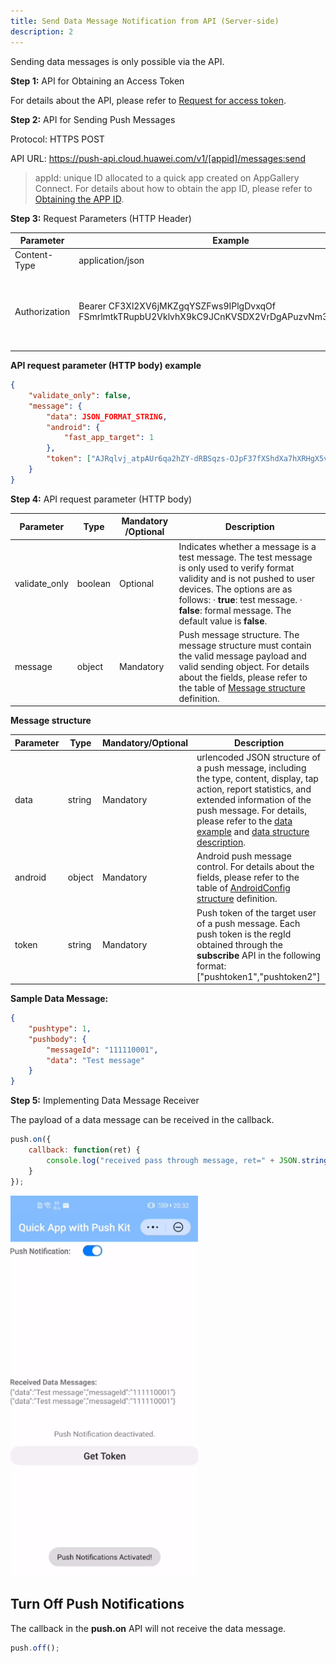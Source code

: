 ```yaml
---
title: Send Data Message Notification from API (Server-side)
description: 2
---
```


Sending data messages is only possible via the API.

**Step 1:** API for Obtaining an Access Token

For details about the API, please refer to [Request for access token](https://developer.huawei.com/consumer/en/doc/development/HMS-2-References/hmssdk_huaweipush_api_reference_agent_s1).

**Step 2:** API for Sending Push Messages

Protocol: HTTPS POST

API URL: https://push-api.cloud.huawei.com/v1/[appid]/messages:send

> appId: unique ID allocated to a quick app created on AppGallery Connect. For details about how to obtain the app ID, please refer to [Obtaining the APP ID](https://developer.huawei.com/consumer/en/doc/development/quickApp-Guides/quickapp-create-quickapp#obtainAppID).

**Step 3:** Request Parameters (HTTP Header)

| **Parameter** | **Example**                                                  | **Description**                                              |
| ------------- | ------------------------------------------------------------ | ------------------------------------------------------------ |
| Content-Type  | application/json                                             | application/json                                             |
| Authorization | Bearer  CF3Xl2XV6jMKZgqYSZFws9IPlgDvxqOf<br />FSmrlmtkTRupbU2VklvhX9kC9JCnKVSDX2VrDgAPuzvNm3WccUIaDg== | The format is as follows:  Bearer+space+Access token.  If an access token contains backslashes (\),  remove all of them. |

**API request parameter (HTTP body) example**

```json
{
    "validate_only": false,
    "message": {
        "data": JSON_FORMAT_STRING,
        "android": {
            "fast_app_target": 1
        },
        "token": ["AJRqlvj_atpAUr6qa2hZY-dRBSqzs-OJpF37fXShdXa7hXRHgX5v0M_-aF3KSXqLqhUreGMXmiiyzGVWYVToAa4ohlAUy_RsC75wxv7lnG2-rxf6RV_ivNbLjOCbYQ-tdw"]
    }
}
```

**Step 4:** API request parameter (HTTP body)

| **Parameter** | **Type** | **Mandatory /Optional** | **Description**                                              |
| ------------- | -------- | ----------------------- | ------------------------------------------------------------ |
| validate_only | boolean  | Optional                | Indicates whether a  message is a test message. The test message is only used to verify format  validity and is not pushed to user devices. The options are as follows:  ·      **true**: test message.  ·      **false**: formal message.     The default value  is **false**. |
| message       | object   | Mandatory               | Push message  structure. The message structure must contain the valid message payload and  valid sending object. For details about the fields, please refer to the table  of [Message structure](https://developer.huawei.com/consumer/en/doc/development/quickApp-Guides/quickapp-access-push-kit#message) definition. |

**Message structure**

| **Parameter** | **Type** | **Mandatory/Optional** | **Description**                                              |
| ------------- | -------- | ---------------------- | ------------------------------------------------------------ |
| data          | string   | Mandatory              | urlencoded JSON  structure of a push message, including the type, content, display, tap  action, report statistics, and extended information of the push message. For  details, please refer to the [data example](https://developer.huawei.com/consumer/en/doc/development/quickApp-Guides/quickapp-access-push-kit#dataDemo) and [data structure description](https://developer.huawei.com/consumer/en/doc/development/quickApp-Guides/quickapp-access-push-kit#dataDesc). |
| android       | object   | Mandatory              | Android push message  control. For details about the fields, please refer to the table of [AndroidConfig structure](https://developer.huawei.com/consumer/en/doc/development/quickApp-Guides/quickapp-access-push-kit#androidCfg) definition. |
| token         | string   | Mandatory              | Push token of the  target user of a push message. Each push token is the regId obtained through  the **subscribe** API  in the following format: ["pushtoken1","pushtoken2"] |

**Sample Data Message:**

```json
{
    "pushtype": 1,
    "pushbody": {
        "messageId": "111110001",
        "data": "Test message"
    }
}
```

**Step 5:** Implementing Data Message Receiver

The payload of a data message can be received in the callback.

```javascript
push.on({
    callback: function(ret) {
        console.log("received pass through message, ret=" + JSON.stringify(ret));
    }
});
```

<img src="../assets/push_kit6.png" alt="image-20201223161031796" style="width:300px;" />

## Turn Off Push Notifications

The callback in the **push.on** API will not receive the data message.

```javascript
push.off(); 
```